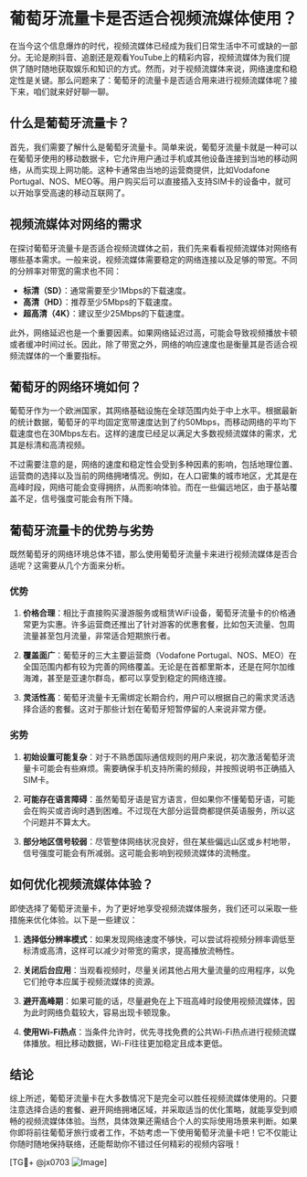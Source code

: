 # 葡萄牙流量卡是否适合视频流媒体使用？

在当今这个信息爆炸的时代，视频流媒体已经成为我们日常生活中不可或缺的一部分。无论是刷抖音、追剧还是观看YouTube上的精彩内容，视频流媒体为我们提供了随时随地获取娱乐和知识的方式。然而，对于视频流媒体来说，网络速度和稳定性是关键。那么问题来了：葡萄牙的流量卡是否适合用来进行视频流媒体呢？接下来，咱们就来好好聊一聊。

## 什么是葡萄牙流量卡？

首先，我们需要了解什么是葡萄牙流量卡。简单来说，葡萄牙流量卡就是一种可以在葡萄牙使用的移动数据卡，它允许用户通过手机或其他设备连接到当地的移动网络，从而实现上网功能。这种卡通常由当地的运营商提供，比如Vodafone Portugal、NOS、MEO等。用户购买后可以直接插入支持SIM卡的设备中，就可以开始享受高速的移动互联网了。

## 视频流媒体对网络的需求

在探讨葡萄牙流量卡是否适合视频流媒体之前，我们先来看看视频流媒体对网络有哪些基本需求。一般来说，视频流媒体需要稳定的网络连接以及足够的带宽。不同的分辨率对带宽的需求也不同：

- **标清（SD）**：通常需要至少1Mbps的下载速度。
- **高清（HD）**：推荐至少5Mbps的下载速度。
- **超高清（4K）**：建议至少25Mbps的下载速度。

此外，网络延迟也是一个重要因素。如果网络延迟过高，可能会导致视频播放卡顿或者缓冲时间过长。因此，除了带宽之外，网络的响应速度也是衡量其是否适合视频流媒体的一个重要指标。

## 葡萄牙的网络环境如何？

葡萄牙作为一个欧洲国家，其网络基础设施在全球范围内处于中上水平。根据最新的统计数据，葡萄牙的平均固定宽带速度达到了约50Mbps，而移动网络的平均下载速度也在30Mbps左右。这样的速度已经足以满足大多数视频流媒体的需求，尤其是标清和高清视频。

不过需要注意的是，网络的速度和稳定性会受到多种因素的影响，包括地理位置、运营商的选择以及当前的网络拥堵情况。例如，在人口密集的城市地区，尤其是在高峰时段，网络可能会变得拥挤，从而影响体验。而在一些偏远地区，由于基站覆盖不足，信号强度可能会有所下降。

## 葡萄牙流量卡的优势与劣势

既然葡萄牙的网络环境总体不错，那么使用葡萄牙流量卡来进行视频流媒体是否合适呢？这需要从几个方面来分析。

### 优势

1. **价格合理**：相比于直接购买漫游服务或租赁WiFi设备，葡萄牙流量卡的价格通常更为实惠。许多运营商还推出了针对游客的优惠套餐，比如包天流量、包周流量甚至包月流量，非常适合短期旅行者。

2. **覆盖面广**：葡萄牙的三大主要运营商（Vodafone Portugal、NOS、MEO）在全国范围内都有较为完善的网络覆盖。无论是在首都里斯本，还是在阿尔加维海滩，甚至是亚速尔群岛，都可以享受到稳定的网络连接。

3. **灵活性高**：葡萄牙流量卡无需绑定长期合约，用户可以根据自己的需求灵活选择合适的套餐。这对于那些计划在葡萄牙短暂停留的人来说非常方便。

### 劣势

1. **初始设置可能复杂**：对于不熟悉国际通信规则的用户来说，初次激活葡萄牙流量卡可能会有些麻烦。需要确保手机支持所需的频段，并按照说明书正确插入SIM卡。

2. **可能存在语言障碍**：虽然葡萄牙语是官方语言，但如果你不懂葡萄牙语，可能会在购买或咨询时遇到困难。不过现在大部分运营商都提供英语服务，所以这个问题并不算太大。

3. **部分地区信号较弱**：尽管整体网络状况良好，但在某些偏远山区或乡村地带，信号强度可能会有所减弱。这可能会影响到视频流媒体的流畅度。

## 如何优化视频流媒体体验？

即使选择了葡萄牙流量卡，为了更好地享受视频流媒体服务，我们还可以采取一些措施来优化体验。以下是一些建议：

1. **选择低分辨率模式**：如果发现网络速度不够快，可以尝试将视频分辨率调低至标清或高清，这样可以减少对带宽的需求，提高播放流畅性。

2. **关闭后台应用**：当观看视频时，尽量关闭其他占用大量流量的应用程序，以免它们抢夺本应属于视频流媒体的资源。

3. **避开高峰期**：如果可能的话，尽量避免在上下班高峰时段使用视频流媒体，因为此时网络负载较大，容易出现卡顿现象。

4. **使用Wi-Fi热点**：当条件允许时，优先寻找免费的公共Wi-Fi热点进行视频流媒体播放。相比移动数据，Wi-Fi往往更加稳定且成本更低。

## 结论

综上所述，葡萄牙流量卡在大多数情况下是完全可以胜任视频流媒体使用的。只要注意选择合适的套餐、避开网络拥堵区域，并采取适当的优化策略，就能享受到顺畅的视频流媒体体验。当然，具体效果还需结合个人的实际使用场景来判断。如果你即将前往葡萄牙旅行或者工作，不妨考虑一下使用葡萄牙流量卡吧！它不仅能让你随时随地保持联络，还能帮助你不错过任何精彩的视频内容哦！

[TG💪+ @jx0703 ![Image](https://github.com/user-attachments/assets/dbca1d08-cadb-493c-b0ec-ad6f7a83f270)]